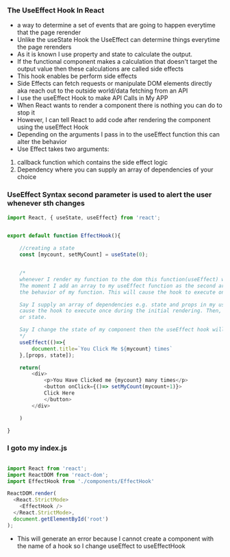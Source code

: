 ### The UseEffect Hook In React
- a way to determine a set of events that are going to happen everytime that the page rerender
- Unlike the useState Hook the UseEffect can determine things everytime the page rerenders
- As it is known I use property and state to calculate the output. 
- If the functional component makes a calculation that doesn't target the output value then these calculations are called side effects
- This hook enables be perform side effects
- Side Effects can fetch requests or manipulate DOM elements directly aka reach out to the outside world/data fetching from an API
- I use the useEffect Hook to make API Calls in My APP
- When React wants to render a component there is nothing you can do to stop it
- However, I can tell React to add code after rendering the component using the useEffect Hook
- Depending on the arguments I pass in to the useEffect function this can alter the behavior
- Use Effect takes two arguments:
1. callback function which contains the side effect logic
2. Dependency where you can supply an array of dependencies of your choice
### UseEffect Syntax second parameter is used to alert the user whenever sth changes
```js
import React, { useState, useEffect} from 'react';


export default function EffectHook(){

    //creating a state
    const [mycount, setMyCount] = useState(0);


    /*
    whenever I render my function to the dom this function(useEffect) will automatically execute
    The moment I add an array to my useEffect function as the second argument it will completely change 
    the behavior of my function. This will cause the hook to execute once after the initial rendering.

    Say I supply an array of dependencies e.g. state and props in my useEffect function as my second argument. this will 
    cause the hook to execute once during the initial rendering. Then, it will execute again if I change the property
    or state.

    Say I change the state of my component then the useEffect hook will fire automatically
    */
    useEffect(()=>{
        document.title=`You Click Me ${mycount} times`
    },[props, state]);

    return(
        <div>
            <p>You Have Clicked me {mycount} many times</p>
            <button onClick={()=> setMyCount(mycount+1)}>
            Click Here
            </button>
        </div>

    )

}
```

### I goto my index.js
```js

import React from 'react';
import ReactDOM from 'react-dom';
import EffectHook from './components/EffectHook'

ReactDOM.render(
  <React.StrictMode>
    <EffectHook />
  </React.StrictMode>,
  document.getElementById('root')
);

```

- This will generate an error because I cannot create a component with the name of a hook so I change useEffect to useEffectHook